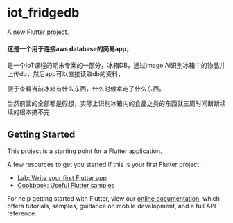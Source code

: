 # iot_fridgedb

A new Flutter project.

#### 这是一个用于连接aws database的简易app，

是一个IoT课程的期末专案的一部分，冰箱DB，通过image AI识别冰箱中的物品并上传db，然后app可以直接读取db的资料，

便于查看当前冰箱有什么东西，什么时候拿走了什么东西。

当然前面的全部都是假想，实际上识别冰箱内的食品之类的东西就三周时间断断续续的根本搞不完

## Getting Started

This project is a starting point for a Flutter application.

A few resources to get you started if this is your first Flutter project:

- [Lab: Write your first Flutter app](https://flutter.dev/docs/get-started/codelab)
- [Cookbook: Useful Flutter samples](https://flutter.dev/docs/cookbook)

For help getting started with Flutter, view our
[online documentation](https://flutter.dev/docs), which offers tutorials,
samples, guidance on mobile development, and a full API reference.
